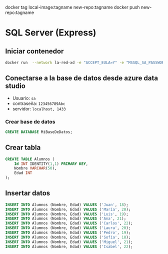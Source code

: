 docker tag local-image:tagname new-repo:tagname
docker push new-repo:tagname

# SQL Server (Express)

## Iniciar contenedor

```sh
docker run  --network la-red-xd -e "ACCEPT_EULA=Y" -e "MSSQL_SA_PASSWORD=123456789Abc" -e "MSSQL_PID=Express" -p 1433:1433 -d mcr.microsoft.com/mssql/server:2019-latest
```

## Conectarse a la base de datos desde azure data studio

- Usuario: `sa`
- contraseña: `123456789Abc`
- servidor: `localhost, 1433`

### Crear base de datos

```sql
CREATE DATABASE MiBaseDeDatos;
```

## Crear tabla

```sql
CREATE TABLE Alumnos (
    Id INT IDENTITY(1,1) PRIMARY KEY,
    Nombre VARCHAR(50),
    Edad INT
);
```

## Insertar datos

```sql
INSERT INTO Alumnos (Nombre, Edad) VALUES ('Juan', 18);
INSERT INTO Alumnos (Nombre, Edad) VALUES ('María', 20);
INSERT INTO Alumnos (Nombre, Edad) VALUES ('Luis', 19);
INSERT INTO Alumnos (Nombre, Edad) VALUES ('Ana', 21);
INSERT INTO Alumnos (Nombre, Edad) VALUES ('Carlos', 22);
INSERT INTO Alumnos (Nombre, Edad) VALUES ('Laura', 20);
INSERT INTO Alumnos (Nombre, Edad) VALUES ('Pedro', 19);
INSERT INTO Alumnos (Nombre, Edad) VALUES ('Sofía', 18);
INSERT INTO Alumnos (Nombre, Edad) VALUES ('Miguel', 21);
INSERT INTO Alumnos (Nombre, Edad) VALUES ('Isabel', 22);

```
